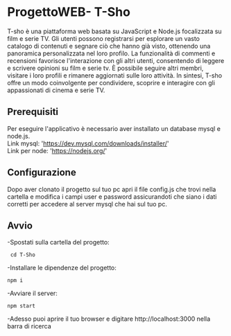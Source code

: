 # ProgettoWEB- T-Sho

T-sho è una piattaforma web basata su JavaScript e Node.js focalizzata su film e serie TV. 
Gli utenti possono registrarsi per esplorare un vasto catalogo di contenuti e segnare ciò che hanno già visto, ottenendo una panoramica personalizzata nel loro profilo. La funzionalità di commenti e recensioni favorisce l'interazione con gli altri utenti, consentendo di leggere e scrivere opinioni su film e serie tv. 
È possibile seguire altri membri, visitare i loro profili e rimanere aggiornati sulle loro attività. In sintesi, T-sho offre un modo coinvolgente per condividere, scoprire e interagire con gli appassionati di cinema e serie TV.


## Prerequisiti
Per eseguire l'applicativo è necessario aver installato un database mysql e node.js. <br>
Link mysql: 'https://dev.mysql.com/downloads/installer/' <br>
Link per node: 'https://nodejs.org/'

## Configurazione

Dopo aver clonato il progetto sul tuo pc apri il file config.js che trovi nella cartella e modifica i campi user e password assicurandoti che siano i dati corretti per accedere al server mysql che hai sul tuo pc.


## Avvio
-Spostati sulla cartella del progetto: 
```
 cd T-Sho
```
-Installare le dipendenze del progetto:
```
npm i
```
-Avviare il server:
```
npm start
```
-Adesso puoi aprire il tuo browser e digitare http://localhost:3000 nella barra di ricerca
